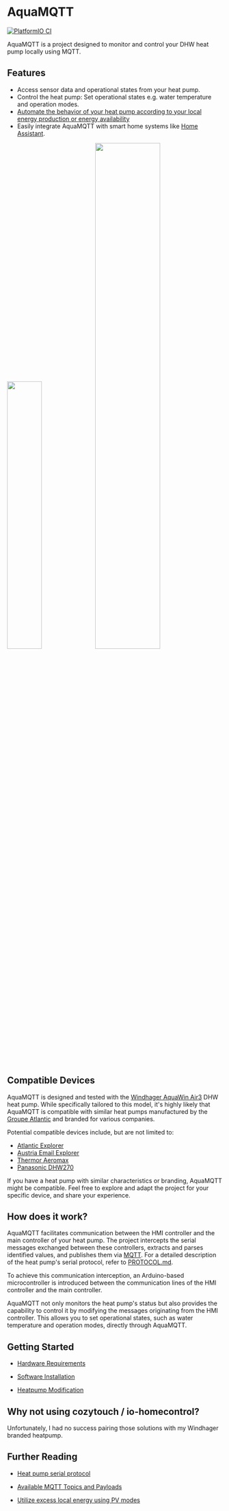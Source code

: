 # AquaMQTT

[![PlatformIO CI](https://github.com/tspopp/AquaMQTT/actions/workflows/main.yml/badge.svg)](https://github.com/tspopp/AquaMQTT/actions/workflows/main.yml)

AquaMQTT is a project designed to monitor and control your DHW heat pump locally using MQTT.

## Features

- Access sensor data and operational states from your heat pump.
- Control the heat pump: Set operational states e.g. water temperature and operation modes.
- [Automate the behavior of your heat pump according to your local energy production or energy availability](/README-PV.md)
- Easily integrate AquaMQTT with smart home systems like [Home Assistant](https://www.home-assistant.io/).

<p float="left">
   <img src="../media/homeassistant.png?raw=true" width=40% height=40%>
   <img src="../media/aquamqtt.jpg?raw=true" width=55% height=55%>
</p>


## Compatible Devices

AquaMQTT is designed and tested with the [Windhager AquaWin Air3](https://www.windhager.com/en/products/hot-water-tanks/aquawin-air3/) DHW heat pump. While specifically tailored to this model, it's highly likely that AquaMQTT is compatible with similar heat pumps manufactured by the [Groupe Atlantic](https://www.groupe-atlantic.fr/) and branded for various companies.

Potential compatible devices include, but are not limited to:

- [Atlantic Explorer](https://www.atlantic-comfort.com/Water-Heaters/Heat-pump-water-heaters/Explorer)
- [Austria Email Explorer](https://www.austria-email.de/produkte/waermepumpensysteme/waermepumpen-trinkwasser/explorer-evo-2/)
- [Thermor Aeromax](https://www.thermor.com/our-solutions/renewable-energy-solutions/heat-pump-water-heaters/aeromax-premium)
- [Panasonic DHW270](https://www.aircon.panasonic.eu/CH_de/model/paw-dhw270f/)

If you have a heat pump with similar characteristics or branding, AquaMQTT might be compatible. Feel free to explore and adapt the project for your specific device, and share your experience.

## How does it work?

AquaMQTT facilitates communication between the HMI controller and the main controller of your heat pump. The project intercepts the serial messages exchanged between these controllers, extracts and parses identified values, and publishes them via [MQTT](./MQTT.md). For a detailed description of the heat pump's serial protocol, refer to [PROTOCOL.md](./PROTOCOL.md).

To achieve this communication interception, an Arduino-based microcontroller is introduced between the communication lines of the HMI controller and the main controller.

AquaMQTT not only monitors the heat pump's status but also provides the capability to control it by modifying the messages originating from the HMI controller. This allows you to set operational states, such as water temperature and operation modes, directly through AquaMQTT.

## Getting Started

- [Hardware Requirements](/pcb) 

- [Software Installation](AquaMQTT/README.md)

- [Heatpump Modification](./WIRING.md)


## Why not using cozytouch / io-homecontrol?

Unfortunately, I had no success pairing those solutions with my Windhager branded heatpump.

## Further Reading

- [Heat pump serial protocol](./PROTOCOL.md)

- [Available MQTT Topics and Payloads](./MQTT.md)

- [Utilize excess local energy using PV modes](/.README-PV.md)